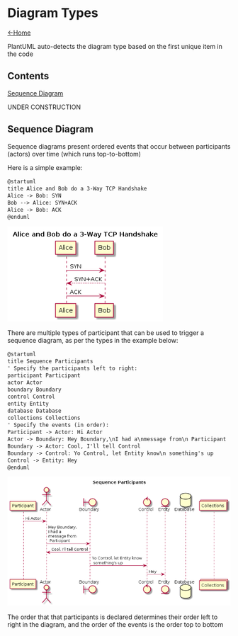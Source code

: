 # Diagram Types

[<-Home](../README.md)

PlantUML auto-detects the diagram type based on the first unique item in the code

## Contents
[Sequence Diagram](#sequence-diagram)<br>

<a name="sequence-diagram"/>

UNDER CONSTRUCTION

## Sequence Diagram

Sequence diagrams present ordered events that occur between participants (actors) over time (which runs top-to-bottom)

Here is a simple example:

```plantuml
@startuml
title Alice and Bob do a 3-Way TCP Handshake
Alice -> Bob: SYN
Bob --> Alice: SYN+ACK
Alice -> Bob: ACK
@enduml
```

![Sequence Simple](sequence-simple.png)

There are multiple types of participant that can be used to trigger a sequence diagram, as per the types in the example below:

```plantuml
@startuml
title Sequence Participants
' Specify the participants left to right:
participant Participant
actor Actor
boundary Boundary
control Control
entity Entity
database Database
collections Collections
' Specify the events (in order):
Participant -> Actor: Hi Actor
Actor -> Boundary: Hey Boundary,\nI had a\nmessage from\n Participant
Boundary -> Actor: Cool, I'll tell Control
Boundary -> Control: Yo Control, let Entity know\n something's up
Control -> Entity: Hey
@enduml
```

![Sequence Simple](sequence-participants.png)

The order that that participants is declared determines their order left to right in the diagram, and the order of the events is the order top to bottom


